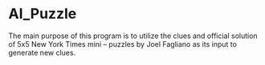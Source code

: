 # AI_Puzzle
 The main purpose of this program is to utilize the clues and official solution of 5x5 New York Times mini – puzzles by Joel Fagliano as its input to generate new clues.

